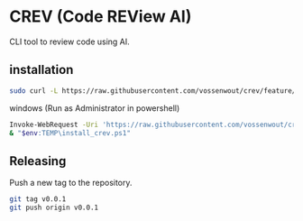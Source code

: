 # CREV (Code REView AI)
CLI tool to review code using AI.


## installation
```bash
sudo curl -L https://raw.githubusercontent.com/vossenwout/crev/feature/add-install-scripts/scripts/install.sh | bash
```
windows (Run as Administrator in powershell)
```bash
Invoke-WebRequest -Uri 'https://raw.githubusercontent.com/vossenwout/crev/feature/add-install-scripts/scripts/install.ps1' -OutFile "$env:TEMP\install_crev.ps1"
& "$env:TEMP\install_crev.ps1"
```

## Releasing
Push a new tag to the repository.
```bash
git tag v0.0.1
git push origin v0.0.1
```

